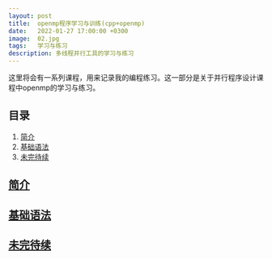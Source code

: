 ```yaml
---
layout: post
title:  openmp程序学习与训练(cpp+openmp)
date:   2022-01-27 17:00:00 +0300
image:  02.jpg
tags:   学习与练习
description: 多线程并行工具的学习与练习
---
```


这里将会有一系列课程，用来记录我的编程练习。这一部分是关于并行程序设计课程中openmp的学习与练习。
## 目录
1. [简介](#简介)
2. [基础语法](#基础语法)
3. [未完待续](#未完待续)

## [简介](#目录)

## [基础语法](#目录)

## [未完待续](#目录)